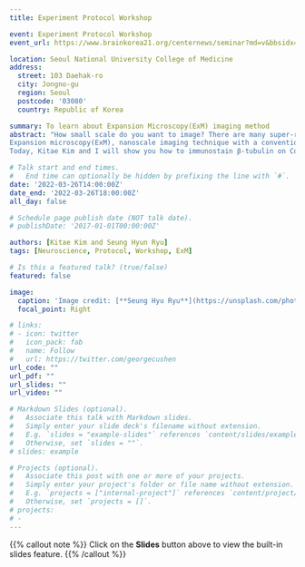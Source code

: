 ```yaml
---
title: Experiment Protocol Workshop

event: Experiment Protocol Workshop
event_url: https://www.brainkorea21.org/centernews/seminar?md=v&bbsidx=1478

location: Seoul National University College of Medicine
address:
  street: 103 Daehak-ro 
  city: Jongno-gu
  region: Seoul
  postcode: '03080'
  country: Republic of Korea

summary: To learn about Expansion Microscopy(ExM) imaging method
abstract: "How small scale do you want to image? There are many super-resolution imaging techniques like STORM, STED, PALM... However, those techniques require expert skills and equipment to get one high-resolution image.<br>
Expansion microscopy(ExM), nanoscale imaging technique with a conventional fluorescent microscope makes it easier to get super-resolution images. This uses water-swellable polymer expanding samples(as 4x - 20x in each dimension) with deionized water.<br>
Today, Kitae Kim and I will show you how to immunostain β-tubulin on Cos-7 cells, transfer protein signals to polymer gels, expand polymer gels, and image ExM. We also analyze samples verifying expansion ratio with many proven methods.  "

# Talk start and end times.
#   End time can optionally be hidden by prefixing the line with `#`.
date: '2022-03-26T14:00:00Z'
date_end: '2022-03-26T18:00:00Z'
all_day: false

# Schedule page publish date (NOT talk date).
# publishDate: '2017-01-01T00:00:00Z'

authors: [Kitae Kim and Seung Hyun Ryu]
tags: [Neuroscience, Protocol, Workshop, ExM]

# Is this a featured talk? (true/false)
featured: false

image:
  caption: 'Image credit: [**Seung Hyu Ryu**](https://unsplash.com/photos/bzdhc5b3Bxs)'
  focal_point: Right

# links:
# - icon: twitter
#   icon_pack: fab
#   name: Follow
#   url: https://twitter.com/georgecushen
url_code: ""
url_pdf: ""
url_slides: ""
url_video: ""

# Markdown Slides (optional).
#   Associate this talk with Markdown slides.
#   Simply enter your slide deck's filename without extension.
#   E.g. `slides = "example-slides"` references `content/slides/example-slides.md`.
#   Otherwise, set `slides = ""`.
# slides: example

# Projects (optional).
#   Associate this post with one or more of your projects.
#   Simply enter your project's folder or file name without extension.
#   E.g. `projects = ["internal-project"]` references `content/project/deep-learning/index.md`.
#   Otherwise, set `projects = []`.
# projects:
# - 
---
```


{{% callout note %}}
Click on the **Slides** button above to view the built-in slides feature.
{{% /callout %}}


